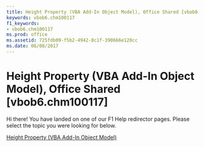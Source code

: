 ```yaml
---
title: Height Property (VBA Add-In Object Model), Office Shared [vbob6.chm100117]
keywords: vbob6.chm100117
f1_keywords:
- vbob6.chm100117
ms.prod: office
ms.assetid: 725fdb09-f5b2-4942-8c1f-390666e120cc
ms.date: 06/08/2017
---
```



# Height Property (VBA Add-In Object Model), Office Shared [vbob6.chm100117]

Hi there! You have landed on one of our F1 Help redirector pages. Please select the topic you were looking for below.

[Height Property (VBA Add-In Object Model)](http://msdn.microsoft.com/library/79441263-6268-ebd7-06d9-dc6b66c30a0f%28Office.15%29.aspx)

